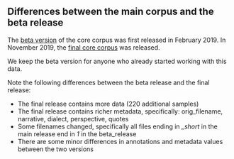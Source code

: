 ## Differences between the main corpus and the beta release

The [beta version](../../data/beta-release) of the core corpus was first released in February 2019. In November 2019, the [final core corpus](../../data/main) was released.

We keep the beta version for anyone who already started working with this data.

Note the following differences between the beta release and the final release:
* The final release contains more data (220 additional samples)
* The final release contains richer metadata, specifically: orig_filename, narrative, dialect, perspective, quotes
* Some filenames changed, specifically all files ending in *_short* in the main release end in *1* in the beta_release
* There are some minor differences in annotations and metadata values between the two versions
